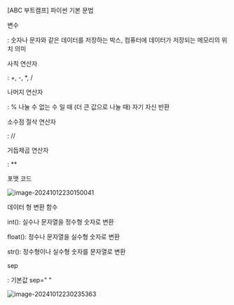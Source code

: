 [ABC 부트캠프] 파이썬 기본 문법



변수

: 숫자나 문자와 같은 데이터를 저장하는 박스, 컴퓨터에 데이터가 저장되는 메모리의 위치 의미



사칙 연산자

: +, -, *, /



나머지 연산자

: % 나눌 수 없는 수 일 때 (더 큰 값으로 나눌 때) 자기 자신 반환



소수점 절삭 연산자

: //



거듭제곱 연산자

: **



포맷 코드

![image-20241012230150041](/Users/jeongjaemin/Desktop/gitjm34.github.io/images/2023-07-05/image-20241012230150041.png)

데이터 형 변환 함수

int(): 실수나 문자열을 정수형 숫자로 변환

float(): 정수나 문자열을 실수형 숫자로 변환

str(): 정수형이나 실수형 숫자를 문자열로 변환



sep

: 기본값 sep=" "

![image-20241012230235363](/Users/jeongjaemin/Desktop/gitjm34.github.io/images/2023-07-05/image-20241012230235363.png)